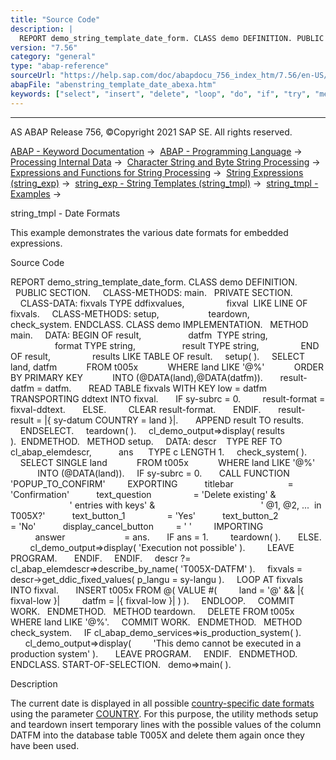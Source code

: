 ```yaml
---
title: "Source Code"
description: |
  REPORT demo_string_template_date_form. CLASS demo DEFINITION. PUBLIC SECTION. CLASS-METHODS: main. PRIVATE SECTION. CLASS-DATA: fixvals TYPE ddfixvalues, fixval  LIKE LINE OF fixvals. CLASS-METHODS: setup, teardown, check_system. ENDCLASS. CLASS demo IMPLEMENTATION. METHOD main. DATA: BEGIN OF
version: "7.56"
category: "general"
type: "abap-reference"
sourceUrl: "https://help.sap.com/doc/abapdocu_756_index_htm/7.56/en-US/abenstring_template_date_abexa.htm"
abapFile: "abenstring_template_date_abexa.htm"
keywords: ["select", "insert", "delete", "loop", "do", "if", "try", "method", "class", "data", "abenstring", "template", "date", "abexa"]
---
```


* * *

AS ABAP Release 756, ©Copyright 2021 SAP SE. All rights reserved.

[ABAP - Keyword Documentation](https://help.sap.com/doc/abapdocu_756_index_htm/7.56/en-US/abenabap.htm) →  [ABAP - Programming Language](https://help.sap.com/doc/abapdocu_756_index_htm/7.56/en-US/abenabap_reference.htm) →  [Processing Internal Data](https://help.sap.com/doc/abapdocu_756_index_htm/7.56/en-US/abenabap_data_working.htm) →  [Character String and Byte String Processing](https://help.sap.com/doc/abapdocu_756_index_htm/7.56/en-US/abenabap_data_string.htm) →  [Expressions and Functions for String Processing](https://help.sap.com/doc/abapdocu_756_index_htm/7.56/en-US/abenstring_processing_expr_func.htm) →  [String Expressions (string\_exp)](https://help.sap.com/doc/abapdocu_756_index_htm/7.56/en-US/abapcompute_string.htm) →  [string\_exp - String Templates (string\_tmpl)](https://help.sap.com/doc/abapdocu_756_index_htm/7.56/en-US/abenstring_templates.htm) →  [string\_tmpl - Examples](https://help.sap.com/doc/abapdocu_756_index_htm/7.56/en-US/abenstring_templates_abexas.htm) → 

string\_tmpl - Date Formats

This example demonstrates the various date formats for embedded expressions.

Source Code

REPORT demo\_string\_template\_date\_form.
CLASS demo DEFINITION.
  PUBLIC SECTION.
    CLASS-METHODS: main.
  PRIVATE SECTION.
    CLASS-DATA: fixvals TYPE ddfixvalues,
                fixval  LIKE LINE OF fixvals.
    CLASS-METHODS: setup,
                   teardown,
                   check\_system.
ENDCLASS.
CLASS demo IMPLEMENTATION.
  METHOD main.
    DATA: BEGIN OF result,
                  datfm  TYPE string,
                  format TYPE string,
                  result TYPE string,
                END OF result,
                results LIKE TABLE OF result.
    setup( ).
    SELECT land, datfm
           FROM t005x
           WHERE land LIKE '@%'
           ORDER BY PRIMARY KEY
           INTO (@DATA(land),@DATA(datfm)).
      result-datfm = datfm.
      READ TABLE fixvals WITH KEY low = datfm
           TRANSPORTING ddtext INTO fixval.
      IF sy-subrc = 0.
        result-format = fixval-ddtext.
      ELSE.
        CLEAR result-format.
      ENDIF.
      result-result = |{ sy-datum COUNTRY = land }|.
      APPEND result TO results.
    ENDSELECT.
    teardown( ).
    cl\_demo\_output=>display( results ).  ENDMETHOD.
  METHOD setup.
    DATA: descr    TYPE REF TO cl\_abap\_elemdescr,
          ans      TYPE c LENGTH 1.
    check\_system( ).
    SELECT SINGLE land
           FROM t005x
           WHERE land LIKE '@%'
           INTO (@DATA(land)).
    IF sy-subrc = 0.
      CALL FUNCTION 'POPUP\_TO\_CONFIRM'
        EXPORTING
          titlebar                      = 'Confirmation'
          text\_question                 = 'Delete existing' &
                                          ' entries with keys' &
                                          ' @1, @2, ...  in T005X?'
          text\_button\_1                 = 'Yes'
          text\_button\_2                 = 'No'
          display\_cancel\_button         = ' '
        IMPORTING
          answer                        = ans.
      IF ans = 1.
        teardown( ).
      ELSE.
        cl\_demo\_output=>display( 'Execution not possible' ).
        LEAVE PROGRAM.
      ENDIF.
    ENDIF.
    descr ?= cl\_abap\_elemdescr=>describe\_by\_name( 'T005X-DATFM' ).
    fixvals = descr->get\_ddic\_fixed\_values( p\_langu = sy-langu ).
    LOOP AT fixvals INTO fixval.
      INSERT t005x FROM @( VALUE #(
        land = '@' && |{ fixval-low }|
        datfm = |{ fixval-low }| ) ).
    ENDLOOP.
    COMMIT WORK.
  ENDMETHOD.
  METHOD teardown.
    DELETE FROM t005x WHERE land LIKE '@%'.
    COMMIT WORK.
  ENDMETHOD.
  METHOD check\_system.
    IF cl\_abap\_demo\_services=>is\_production\_system( ).
      cl\_demo\_output=>display(
        'This demo cannot be executed in a production system' ).
      LEAVE PROGRAM.
    ENDIF.
  ENDMETHOD.
ENDCLASS.
START-OF-SELECTION.
  demo=>main( ).

Description

The current date is displayed in all possible [country-specific date formats](https://help.sap.com/doc/abapdocu_756_index_htm/7.56/en-US/abencountry_formats.htm) using the parameter [COUNTRY](https://help.sap.com/doc/abapdocu_756_index_htm/7.56/en-US/abapcompute_string_format_options.htm). For this purpose, the utility methods setup and teardown insert temporary lines with the possible values of the column DATFM into the database table T005X and delete them again once they have been used.